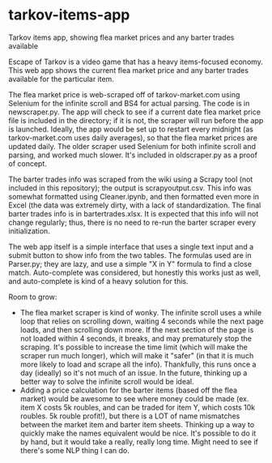 # tarkov-items-app
Tarkov items app, showing flea market prices and any barter trades available

Escape of Tarkov is a video game that has a heavy items-focused economy. This web app shows the current flea market price and any barter trades available for the particular item. 

The flea market price is web-scraped off of tarkov-market.com using Selenium for the infinite scroll and BS4 for actual parsing. The code is in newscraper.py. The app will check to see if a current date flea market price file is included in the directory; if it is not, the scraper will run before the app is launched. Ideally, the app would be set up to restart every midnight (as tarkov-market.com uses daily averages), so that the flea market prices are updated daily. The older scraper used Selenium for both infinite scroll and parsing, and worked much slower. It's included in oldscraper.py as a proof of concept.

The barter trades info was scraped from the wiki using a Scrapy tool (not included in this repository); the output is scrapyoutput.csv. This info was somewhat formatted using Cleaner.ipynb, and then formatted even more in Excel (the data was extremely dirty, with a lack of standardization. The final barter trades info is in bartertrades.xlsx. It is expected that this info will not change regularly; thus, there is no need to re-run the barter scraper every initialization.

The web app itself is a simple interface that uses a single text input and a submit button to show info from the two tables. The formulas used are in Parser.py; they are lazy, and use a simple "X in Y" formula to find a close match. Auto-complete was considered, but honestly this works just as well, and auto-complete is kind of a heavy solution for this.

Room to grow:
* The flea market scraper is kind of wonky. The infinite scroll uses a while loop that relies on scrolling down, waiting 4 seconds while the next page loads, and then scrolling down more. If the next section of the page is not loaded within 4 seconds, it breaks, and may prematurely stop the scraping. It's possible to increase the time limit (which will make the scraper run much longer), which will make it "safer" (in that it is much more likely to load and scrape all the info). Thankfully, this runs once a day (ideally) so it's not much of an issue. In the future, thinking up a better way to solve the infinite scroll would be ideal.
* Adding a price calculation for the barter items (based off the flea market) would be awesome to see where money could be made (ex. item X costs 5k roubles, and can be traded for item Y, which costs 10k roubles. 5k rouble profit!), but there is a LOT of name mismatches between the market item and barter item sheets. Thinking up a way to quickly make the names equivalent would be nice. It's possible to do it by hand, but it would take a really, really long time. Might need to see if there's some NLP thing I can do.
